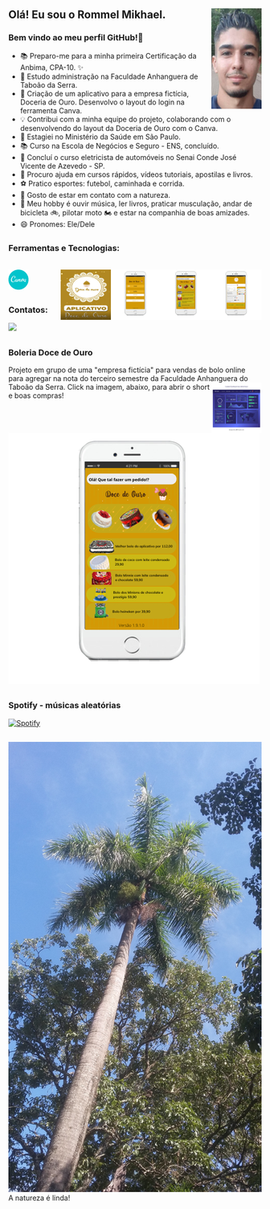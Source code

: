 
## Olá! Eu sou o Rommel Mikhael.  <img src="https://github.com/Rommelmikhael/Rommelmikhael/blob/main/Romminho.jpg?raw=true" width="100" height="200" align="right">

### Bem vindo ao meu perfil GitHub!👋


- 📚 Preparo-me para a minha primeira Certificação da Anbima, CPA-10. ✨
- 🏦 Estudo administração na Faculdade Anhanguera de Taboão da Serra.
- 🍰 Criação de um aplicativo para a empresa fictícia, Doceria de Ouro. Desenvolvo o layout do login na ferramenta Canva.
- 💡 Contribui com a minha equipe do projeto, colaborando com o desenvolvendo do layout da Doceria de Ouro com o Canva.
- 🔭 Estagiei no Ministério da Saúde em São Paulo.
- 📚 Curso na Escola de Negócios e Seguro - ENS, concluído.
- 🚗 Concluí o curso eletricista de automóveis no Senai Conde José Vicente de Azevedo - SP.
- 🤔 Procuro ajuda em cursos rápidos, vídeos tutoriais, apostilas e livros.
- ⚽ Pratico esportes: futebol, caminhada e corrida.
- 🌳 Gosto de estar em contato com a natureza.
- 🎵 Meu hobby é ouvir música, ler livros, praticar musculação, andar de bicicleta 🚲, pilotar moto 🏍️ e estar na companhia de boas amizades.
- 😄 Pronomes: Ele/Dele

##

 ### Ferramentas e Tecnologias:
  
  <div style="display: inline_block"><br>
  <img align="center" alt="Rommel Mikhael-Canva" height="40" width="40" src="https://github.com/Rommelmikhael/Rommelmikhael/blob/main/canva-original.svg" />
  
  <img src="https://github.com/Rommelmikhael/Rommelmikhael/blob/main/pagina_pagamento.png?raw=true" width="100" height="100" align="right">
  <img src="https://github.com/Rommelmikhael/Rommelmikhael/blob/main/pagina_produtos.png?raw=true" width="100" height="100" align="right">        
  <img src="https://github.com/Rommelmikhael/Rommelmikhael/blob/main/222.png?raw=true" width="100" height="100" align="right">
  <img src="https://github.com/Rommelmikhael/Rommelmikhael/blob/main/logo_Boleria_doce_de_ouro.png?raw=true" width="100" height="100" align="right">

  </div>

##

### Contatos:

<div>
<a href="https://www.linkedin.com/in/rommel-mikhael-541702176" target="_blank"><img src="https://img.shields.io/badge/-LinkedIn-%230077B5?style=for-the-badge&logo=linkedin&logoColor=white" target="_blank"></a>   
</div>

##

### Boleria Doce de Ouro  
Projeto em grupo de uma "empresa fictícia" para vendas de bolo online para agregar na nota do terceiro semestre da Faculdade Anhanguera do Taboão da Serra. 
<img src="https://github.com/Rommelmikhael/Rommelmikhael/blob/main/grafico.jpg" width="100" height="100" align="right">
Click na imagem, abaixo, para abrir o short e boas compras!

##

[![Vídeo](https://github.com/Rommelmikhael/Rommelmikhael/blob/main/pagina_produtos.png?raw=true)](https://youtube.com/shorts/Btj0q_M2y2U)

##

### Spotify - músicas aleatórias

[![Spotify](https://github-readme-remake.vercel.app/api/spotify)](https://open.spotify.com/track/2diKs21Dq3e6K2gfhMJLCO?si=b98b00ef5e7740e3)

##

![Frase Motivacional](https://github.com/Rommelmikhael/Rommelmikhael/blob/main/palmeira.jpg?raw=true)
A natureza é linda!

##
